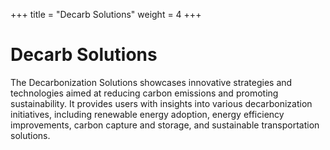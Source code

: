 +++
title = "Decarb Solutions"
weight = 4
+++


# Decarb Solutions

The Decarbonization Solutions showcases innovative strategies and technologies aimed at reducing carbon emissions and promoting sustainability. It provides users with insights into various decarbonization initiatives, including renewable energy adoption, energy efficiency improvements, carbon capture and storage, and sustainable transportation solutions.